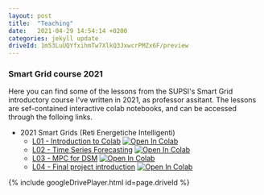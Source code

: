 ```yaml
---
layout: post
title:  "Teaching"
date:   2021-04-29 14:54:14 +0200
categories: jekyll update
driveId: 1m53LuUQYfxihmTw7XlkQ3JxwcrPMZx6F/preview
---
```


### Smart Grid course 2021
Here you can find some of the lessons from the SUPSI's Smart Grid introductory course I've written in 2021, as professor assitant.
The lessons are sef-contained interactive colab notebooks, and can be accessed through the folloing links.
* 2021 Smart Grids (Reti Energetiche Intelligenti)
  * [L01 - Introduction to Colab](https://github.com/supsi-dacd-isaac/teaching/blob/main/2021SmartGrids/L01_Introduction_to_colab.ipynb) [![Open In Colab](https://colab.research.google.com/assets/colab-badge.svg)](https://colab.research.google.com/github/supsi-dacd-isaac/teaching/blob/main/2021SmartGrids/L01_Introduction_to_colab.ipynb)
  * [L02 - Time Series Forecasting](https://github.com/supsi-dacd-isaac/teaching/blob/main/2021SmartGrids/L02_TimeSeriesForecasting.ipynb) [![Open In Colab](https://colab.research.google.com/assets/colab-badge.svg)](https://colab.research.google.com/github/supsi-dacd-isaac/teaching/blob/main/2021SmartGrids/L02_TimeSeriesForecasting.ipynb)
  * [L03 - MPC for DSM](https://github.com/supsi-dacd-isaac/teaching/blob/main/2021SmartGrids/L03_MPC_for_DSM.ipynb) [![Open In Colab](https://colab.research.google.com/assets/colab-badge.svg)](https://colab.research.google.com/github/supsi-dacd-isaac/teaching/blob/main/2021SmartGrids/L03_MPC_for_DSM.ipynb)
  * [L04 - Final project introduction](https://github.com/supsi-dacd-isaac/teaching/blob/main/2021SmartGrids/L04_final_project_introduction.ipynb) [![Open In Colab](https://colab.research.google.com/assets/colab-badge.svg)](https://colab.research.google.com/github/supsi-dacd-isaac/teaching/blob/main/2021SmartGrids/L04_final_project_introduction.ipynb)

{% include googleDrivePlayer.html id=page.driveId %}

